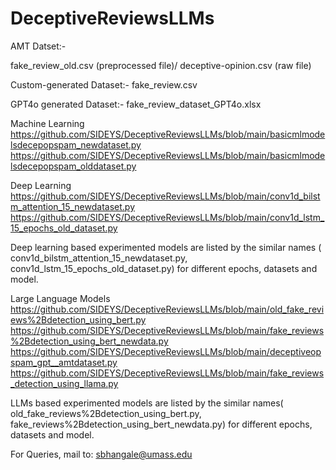 # DeceptiveReviewsLLMs

AMT Datset:- 

fake_review_old.csv (preprocessed file)/ deceptive-opinion.csv (raw file)

Custom-generated Dataset:- 
fake_review.csv

GPT4o generated Dataset:-
fake_review_dataset_GPT4o.xlsx

Machine Learning
https://github.com/SIDEYS/DeceptiveReviewsLLMs/blob/main/basicmlmodelsdecepopspam_newdataset.py
https://github.com/SIDEYS/DeceptiveReviewsLLMs/blob/main/basicmlmodelsdecepopspam_olddataset.py


Deep Learning
https://github.com/SIDEYS/DeceptiveReviewsLLMs/blob/main/conv1d_bilstm_attention_15_newdataset.py
https://github.com/SIDEYS/DeceptiveReviewsLLMs/blob/main/conv1d_lstm_15_epochs_old_dataset.py

Deep learning based experimented models are listed by the similar names ( conv1d_bilstm_attention_15_newdataset.py, conv1d_lstm_15_epochs_old_dataset.py) for different epochs, datasets and model. 

Large Language Models
https://github.com/SIDEYS/DeceptiveReviewsLLMs/blob/main/old_fake_reviews%2Bdetection_using_bert.py
https://github.com/SIDEYS/DeceptiveReviewsLLMs/blob/main/fake_reviews%2Bdetection_using_bert_newdata.py
https://github.com/SIDEYS/DeceptiveReviewsLLMs/blob/main/deceptiveopspam_gpt__amtdataset.py
https://github.com/SIDEYS/DeceptiveReviewsLLMs/blob/main/fake_reviews_detection_using_llama.py

LLMs based experimented models are listed by the similar names( old_fake_reviews%2Bdetection_using_bert.py, fake_reviews%2Bdetection_using_bert_newdata.py) for different epochs, datasets and model.

For Queries, mail to: sbhangale@umass.edu 

